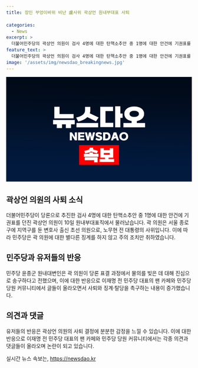 ```yaml
---
title: 장인 부엉이바위 비난 盧사위 곽상언 원내부대표 사퇴

categories:
  - News
excerpt: >
  더불어민주당의 곽상언 의원이 검사 4명에 대한 탄핵소추안 중 1명에 대한 안건에 기권표를 던져 원내부대표직에서 물러났다. 곽 의원은 민주당의 당론을 인지하지 못한 채 기권했고, 이에 민주당은 주의 조치만 취하기로 결정했다. 이에 대한 여론은 분분한데, 민주당 내부와 관련 커뮤니티에서는 곽 의원에 대한 사퇴와 징계, 심지어 탈당을 요구하는 목소리가 높아졌다.
feature_text: >
  더불어민주당의 곽상언 의원이 검사 4명에 대한 탄핵소추안 중 1명에 대한 안건에 기권표를 던져 원내부대표직에서 물러났다. 곽 의원은 민주당의 당론을 인지하지 못한 채 기권했고, 이에 민주당은 주의 조치만 취하기로 결정했다. 이에 대한 여론은 분분한데, 민주당 내부와 관련 커뮤니티에서는 곽 의원에 대한 사퇴와 징계, 심지어 탈당을 요구하는 목소리가 높아졌다.
image: '/assets/img/newsdao_breakingnews.jpg'
---
```


<p><img src="/assets/img/newsdao_breakingnews.jpg" alt="ranknews 속보" /></p>

<h2 data-ke-size="size26">곽상언 의원의 사퇴 소식</h2>

<p data-ke-size="size16">더불어민주당이 당론으로 추진한 검사 4명에 대한 탄핵소추안 중 1명에 대한 안건에 기권표를 던진 곽상언 의원이 10일 원내부대표직에서 물러났습니다. 곽 의원은 서울 종로구에 지역구를 둔 변호사 출신 초선 의원으로, 노무현 전 대통령의 사위입니다. 이에 따라 민주당은 곽 의원에 대한 별다른 징계를 하지 않고 주의 조치만 취하였습니다.</p>

<h2 data-ke-size="size26">민주당과 유저들의 반응</h2>

<p data-ke-size="size16">민주당 윤종군 원내대변인은 곽 의원이 당론 표결 과정에서 물의를 빚은 데 대해 진심으로 송구하다고 전했으며, 이에 대한 반응으로 이재명 전 민주당 대표의 팬 카페와 민주당 당원 커뮤니티에서 글들이 올라오면서 사퇴와 징계·탈당을 촉구하는 내용이 증가했습니다.</p>

<h2 data-ke-size="size26">의견과 댓글</h2>

<p data-ke-size="size16">유저들의 반응은 곽상언 의원의 사퇴 결정에 분분한 감정을 느낄 수 있습니다. 이에 대한 반응으로 이재명 전 민주당 대표의 팬 카페와 민주당 당원 커뮤니티에서는 각종 의견과 댓글들이 올라오며 논란이 되고 있습니다.</p>
실시간 뉴스 속보는, <a href="https://newsdao.kr" rel="dofollow">https://newsdao.kr</a>


